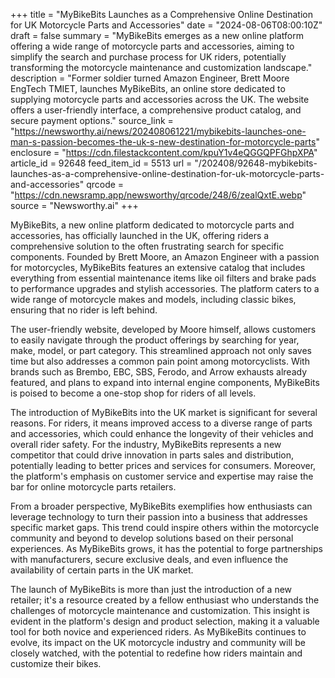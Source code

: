 +++
title = "MyBikeBits Launches as a Comprehensive Online Destination for UK Motorcycle Parts and Accessories"
date = "2024-08-06T08:00:10Z"
draft = false
summary = "MyBikeBits emerges as a new online platform offering a wide range of motorcycle parts and accessories, aiming to simplify the search and purchase process for UK riders, potentially transforming the motorcycle maintenance and customization landscape."
description = "Former soldier turned Amazon Engineer, Brett Moore EngTech TMIET, launches MyBikeBits, an online store dedicated to supplying motorcycle parts and accessories across the UK. The website offers a user-friendly interface, a comprehensive product catalog, and secure payment options."
source_link = "https://newsworthy.ai/news/202408061221/mybikebits-launches-one-man-s-passion-becomes-the-uk-s-new-destination-for-motorcycle-parts"
enclosure = "https://cdn.filestackcontent.com/kpuY1v4eQGGQPFGhpXPA"
article_id = 92648
feed_item_id = 5513
url = "/202408/92648-mybikebits-launches-as-a-comprehensive-online-destination-for-uk-motorcycle-parts-and-accessories"
qrcode = "https://cdn.newsramp.app/newsworthy/qrcode/248/6/zealQxtE.webp"
source = "Newsworthy.ai"
+++

<p>MyBikeBits, a new online platform dedicated to motorcycle parts and accessories, has officially launched in the UK, offering riders a comprehensive solution to the often frustrating search for specific components. Founded by Brett Moore, an Amazon Engineer with a passion for motorcycles, MyBikeBits features an extensive catalog that includes everything from essential maintenance items like oil filters and brake pads to performance upgrades and stylish accessories. The platform caters to a wide range of motorcycle makes and models, including classic bikes, ensuring that no rider is left behind.</p><p>The user-friendly website, developed by Moore himself, allows customers to easily navigate through the product offerings by searching for year, make, model, or part category. This streamlined approach not only saves time but also addresses a common pain point among motorcyclists. With brands such as Brembo, EBC, SBS, Ferodo, and Arrow exhausts already featured, and plans to expand into internal engine components, MyBikeBits is poised to become a one-stop shop for riders of all levels.</p><p>The introduction of MyBikeBits into the UK market is significant for several reasons. For riders, it means improved access to a diverse range of parts and accessories, which could enhance the longevity of their vehicles and overall rider safety. For the industry, MyBikeBits represents a new competitor that could drive innovation in parts sales and distribution, potentially leading to better prices and services for consumers. Moreover, the platform's emphasis on customer service and expertise may raise the bar for online motorcycle parts retailers.</p><p>From a broader perspective, MyBikeBits exemplifies how enthusiasts can leverage technology to turn their passion into a business that addresses specific market gaps. This trend could inspire others within the motorcycle community and beyond to develop solutions based on their personal experiences. As MyBikeBits grows, it has the potential to forge partnerships with manufacturers, secure exclusive deals, and even influence the availability of certain parts in the UK market.</p><p>The launch of MyBikeBits is more than just the introduction of a new retailer; it's a resource created by a fellow enthusiast who understands the challenges of motorcycle maintenance and customization. This insight is evident in the platform's design and product selection, making it a valuable tool for both novice and experienced riders. As MyBikeBits continues to evolve, its impact on the UK motorcycle industry and community will be closely watched, with the potential to redefine how riders maintain and customize their bikes.</p>